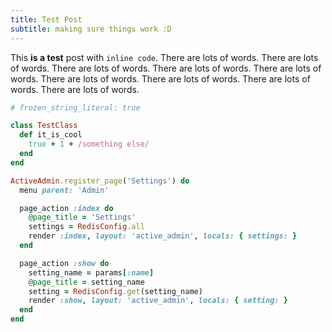 ```yaml
---
title: Test Post
subtitle: making sure things work :D
---
```


This **is a test** post with `inline code`.
There are lots of words.
There are lots of words.
There are lots of words.
There are lots of words.
There are lots of words.
There are lots of words.
There are lots of words.
There are lots of words.
There are lots of words.

```rb
# frozen_string_literal: true

class TestClass
  def it_is_cool
    true + 1 + /something else/
  end
end

ActiveAdmin.register_page('Settings') do
  menu parent: 'Admin'

  page_action :index do
    @page_title = 'Settings'
    settings = RedisConfig.all
    render :index, layout: 'active_admin', locals: { settings: }
  end

  page_action :show do
    setting_name = params[:name]
    @page_title = setting_name
    setting = RedisConfig.get(setting_name)
    render :show, layout: 'active_admin', locals: { setting: }
  end
end
```
